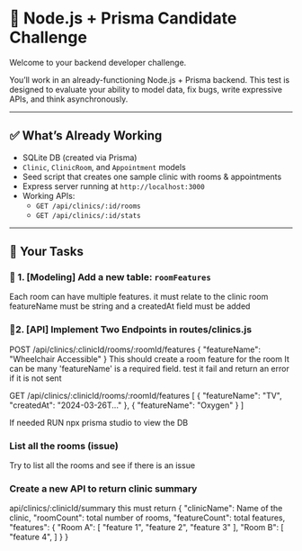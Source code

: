 # 🧪 Node.js + Prisma Candidate Challenge

Welcome to your backend developer challenge.

You’ll work in an already-functioning Node.js + Prisma backend. This test is designed to evaluate your ability to model data, fix bugs, write expressive APIs, and think asynchronously.

---

## ✅ What’s Already Working

- SQLite DB (created via Prisma)
- `Clinic`, `ClinicRoom`, and `Appointment` models
- Seed script that creates one sample clinic with rooms & appointments
- Express server running at `http://localhost:3000`
- Working APIs:
  - `GET /api/clinics/:id/rooms`
  - `GET /api/clinics/:id/stats`

---

## 🧩 Your Tasks

### 🔹 1. [Modeling] Add a new table: `roomFeatures`
Each room can have multiple features.
it must relate to the clinic room
featureName must be string
and a createdAt field must be added

### 🔹2. [API] Implement Two Endpoints in routes/clinics.js
POST /api/clinics/:clinicId/rooms/:roomId/features
{ "featureName": "Wheelchair Accessible" }
This should create a room feature for the room
It can be many
'featureName' is a required field. test it fail and return an error if it is not sent


GET /api/clinics/:clinicId/rooms/:roomId/features
[
  { "featureName": "TV", "createdAt": "2024-03-26T..." },
  { "featureName": "Oxygen" }
]

If needed RUN npx prisma studio to view the DB

### List all the rooms (issue)
Try to list all the rooms and see if there is an issue

### Create a new API to return clinic summary
api/clinics/:clinicId/summary
this must return 
{
    "clinicName": Name of the clinic,
    "roomCount": total number of rooms,
    "featureCount": total features,
    "features": {
        "Room A": [
            "feature 1",
            "feature 2",
            "feature 3"
        ],
        "Room B": [
            "feature 4",
        ]
    }
}

